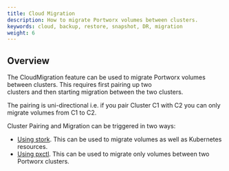 ```yaml
---
title: Cloud Migration
description: How to migrate Portworx volumes between clusters.
keywords: cloud, backup, restore, snapshot, DR, migration
weight: 6
---
```


## Overview
The CloudMigration feature can be used to migrate Portworx volumes between clusters. This requires first pairing up two     
clusters and then starting migration between the two clusters.

The pairing is uni-directional i.e. if you pair Cluster C1 with C2 you can only migrate volumes from C1 to C2.

Cluster Pairing and Migration can be triggered in two ways:

* [Using stork](/cloud-references/migration/migration-stork). This can be used to migrate volumes as well as Kubernetes resources.
* [Using pxctl](/cloud-references/migration/migration-pxctl). This can be used to migrate only volumes between two Portworx clusters.
